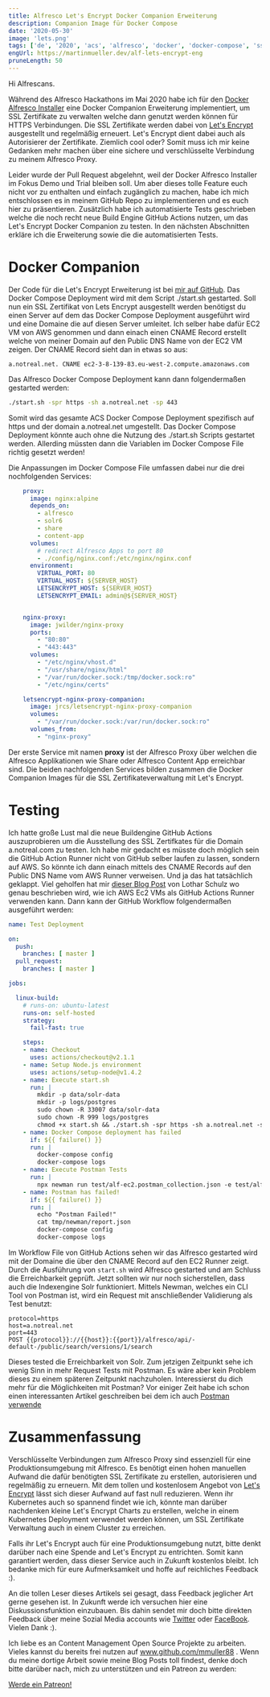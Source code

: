 ```yaml
---
title: Alfresco Let's Encrypt Docker Companion Erweiterung
description: Companion Image für Docker Compose
date: '2020-05-30'
image: 'lets.png'
tags: ['de', '2020', 'acs', 'alfresco', 'docker', 'docker-compose', 'ssl', 'github-actions']
engUrl: https://martinmueller.dev/alf-lets-encrypt-eng
pruneLength: 50
---
```


Hi Alfrescans.

Während des Alfresco Hackathons im Mai 2020 habe ich für den [Docker Alfresco Installer](https://github.com/Alfresco/alfresco-docker-installer) eine Docker Companion Erweiterung implementiert, um SSL Zertifikate zu verwalten welche dann genutzt werden können für HTTPS Verbindungen. Die SSL Zertifikate werden dabei von [Let's Encrypt](https://letsencrypt.org/de/) ausgestellt und regelmäßig erneuert. Let's Encrypt dient dabei auch als Autorisierer der Zertifikate. Ziemlich cool oder? Somit muss ich mir keine Gedanken mehr machen über eine sichere und verschlüsselte Verbindung zu meinem Alfresco Proxy.

Leider wurde der Pull Request abgelehnt, weil der Docker Alfresco Installer im Fokus Demo und Trial bleiben soll. Um aber dieses tolle Feature euch nicht vor zu enthalten und einfach zugänglich zu machen, habe ich mich entschlossen es in meinem GitHub Repo zu implementieren und es euch hier zu präsentieren. Zusätzlich habe ich automatisierte Tests geschrieben welche die noch recht neue Build Engine GitHub Actions nutzen, um das Let's Encrypt Docker Companion zu testen. In den nächsten Abschnitten erkläre ich die Erweiterung sowie die die automatisierten Tests.

# Docker Companion
Der Code für die Let's Encrypt Erweiterung ist bei [mir auf GitHub](https://github.com/mmuller88/alf-lets-encrypt). Das Docker Compose Deployment wird mit dem Script ./start.sh gestarted. Soll nun ein SSL Zertifikat von Lets Encrypt ausgestellt werden benötigst du einen Server auf dem das Docker Compose Deployment ausgeführt wird und eine Domaine die auf diesen Server umleitet. Ich selber habe dafür EC2 VM von AWS genommen und dann einach einen CNAME Record erstellt welche von meiner Domain auf den Public DNS Name von der EC2 VM zeigen. Der CNAME Record sieht dan in etwas so aus:

```
a.notreal.net. CNAME ec2-3-8-139-83.eu-west-2.compute.amazonaws.com
```

Das Alfresco Docker Compose Deployment kann dann folgendermaßen gestarted werden:

```BASH
./start.sh -spr https -sh a.notreal.net -sp 443
```

Somit wird das gesamte ACS Docker Compose Deployment spezifisch auf https und der domain a.notreal.net umgestellt. Das Docker Compose Deployment könnte auch ohne die Nutzung des ./start.sh Scripts gestartet werden. Allerding müssten dann die Variablen im Docker Compose File richtig gesetzt werden!

Die Anpassungen im Docker Compose File umfassen dabei nur die drei nochfolgenden Services:

```YAML
    proxy:
      image: nginx:alpine
      depends_on:
        - alfresco
        - solr6
        - share
        - content-app
      volumes:
        # redirect Alfresco Apps to port 80
        - ./config/nginx.conf:/etc/nginx/nginx.conf
      environment:
        VIRTUAL_PORT: 80
        VIRTUAL_HOST: ${SERVER_HOST}
        LETSENCRYPT_HOST: ${SERVER_HOST}
        LETSENCRYPT_EMAIL: admin@${SERVER_HOST}


    nginx-proxy:
      image: jwilder/nginx-proxy
      ports:
        - "80:80"
        - "443:443"
      volumes:
        - "/etc/nginx/vhost.d"
        - "/usr/share/nginx/html"
        - "/var/run/docker.sock:/tmp/docker.sock:ro"
        - "/etc/nginx/certs"

    letsencrypt-nginx-proxy-companion:
      image: jrcs/letsencrypt-nginx-proxy-companion
      volumes:
        - "/var/run/docker.sock:/var/run/docker.sock:ro"
      volumes_from:
        - "nginx-proxy"
```

Der erste Service mit namen **proxy** ist der Alfresco Proxy über welchen die Alfresco Applikationen wie Share oder Alfresco Content App erreichbar sind. Die beiden nachfolgenden Services bilden zusammen die Docker Companion Images für die SSL Zertifikateverwaltung mit Let's Encrypt.

# Testing
Ich hatte große Lust mal die neue Buildengine GitHub Actions auszuprobieren um die Ausstellung des SSL Zertifkates für die Domain a.notreal.com zu testen. Ich habe mir gedacht es müsste doch möglich sein die GitHub Action Runner nicht von GitHub selber laufen zu lassen, sondern auf AWS. So könnte ich dann einach mittels des CNAME Records auf den Public DNS Name vom AWS Runner verweisen. Und ja das hat tatsächlich geklappt. Viel geholfen hat mir [dieser Blog Post](https://www.lotharschulz.info/2019/12/09/github-action-self-hosted-runners-on-aws-incl-spot-instances/) von Lothar Schulz wo genau beschrieben wird, wie ich AWS Ec2 VMs als GitHub Actions Runner verwenden kann. Dann kann der GitHub Workflow folgendermaßen ausgeführt werden:

```YAML
name: Test Deployment

on:
  push:
    branches: [ master ]
  pull_request:
    branches: [ master ]

jobs:

  linux-build:
    # runs-on: ubuntu-latest
    runs-on: self-hosted
    strategy:
      fail-fast: true

    steps:
    - name: Checkout
      uses: actions/checkout@v2.1.1
    - name: Setup Node.js environment
      uses: actions/setup-node@v1.4.2
    - name: Execute start.sh
      run: |
        mkdir -p data/solr-data
        mkdir -p logs/postgres
        sudo chown -R 33007 data/solr-data
        sudo chown -R 999 logs/postgres
        chmod +x start.sh && ./start.sh -spr https -sh a.notreal.net -sp 443
    - name: Docker Compose deployment has failed
      if: ${{ failure() }}
      run: |
        docker-compose config
        docker-compose logs
    - name: Execute Postman Tests
      run: |
        npx newman run test/alf-ec2.postman_collection.json -e test/alf-ec2.postman_environment.json -r cli,json --reporter-json-export tmp/newman/report.json
    - name: Postman has failed!
      if: ${{ failure() }}
      run: |
        echo "Postman Failed!"
        cat tmp/newman/report.json
        docker-compose config
        docker-compose logs
```

Im Workflow File von GitHub Actions sehen wir das Alfresco gestarted wird mit der Domaine die über den CNAME Record auf den EC2 Runner zeigt. Durch die Ausführung von `start.sh` wird Alfresco gestarted und am Schluss die Erreichbarkeit geprüft. Jetzt sollten wir nur noch sicherstellen, dass auch die Indexengine Solr funktioniert. Mittels Newman, welches ein CLI Tool von Postman ist, wird ein Request mit anschließender Validierung als Test benutzt:

```
protocol=https
host=a.notreal.net
port=443
POST {{protocol}}://{{host}}:{{port}}/alfresco/api/-default-/public/search/versions/1/search
```

Dieses tested die Erreichbarkeit von Solr. Zum jetzigen Zeitpunkt sehe ich wenig Sinn in mehr Request Tests mit Postman. Es wäre aber kein Problem dieses zu einem späteren Zeitpunkt nachzuholen. Interessierst du dich mehr für die Möglichkeiten mit Postman? Vor einiger Zeit habe ich schon einen interessanten Artikel geschreiben bei dem ich auch [Postman verwende](https://martinmueller.dev/cdk-example)

# Zusammenfassung
Verschlüsselte Verbindungen zum Alfresco Proxy sind essenziell für eine Produktionsumgebung mit Alfresco. Es benötigt einen hohen manuellen Aufwand die dafür benötigten SSL Zertifikate zu erstellen, autorisieren und regelmäßig zu erneuern. Mit dem tollen und kostenlosem Angebot von [Let's Encrypt](https://letsencrypt.org/de/) lässt sich dieser Aufwand auf fast null reduzieren. Wenn ihr Kubernetes auch so spannend findet wie ich, könnte man darüber nachdenken kleine Let's Encrypt Charts zu erstellen, welche in einem Kubernetes Deployment verwendet werden können, um SSL Zertifikate Verwaltung auch in einem Cluster zu erreichen.

Falls ihr Let's Encrypt auch für eine Produktionsumgebung nutzt, bitte denkt darüber nach eine Spende and Let's Encrypt zu entrichten. Somit kann garantiert werden, dass dieser Service auch in Zukunft kostenlos bleibt. Ich bedanke mich für eure Aufmerksamkeit und hoffe auf reichliches Feedback :).

An die tollen Leser dieses Artikels sei gesagt, dass Feedback jeglicher Art gerne gesehen ist. In Zukunft werde ich versuchen hier eine Diskussionsfunktion einzubauen. Bis dahin sendet mir doch bitte direkten Feedback über meine Sozial Media accounts wie [Twitter](https://twitter.com/MartinMueller_) oder [FaceBook](https://www.facebook.com/martin.muller.10485). Vielen Dank :).

Ich liebe es an Content Management Open Source Projekte zu arbeiten. Vieles kannst du bereits frei nutzen auf www.github.com/mmuller88 . Wenn du meine dortige Arbeit sowie meine Blog Posts toll findest, denke doch bitte darüber nach, mich zu unterstützen und ein Patreon zu werden:

<a href="https://www.patreon.com/bePatron?u=29010217" data-patreon-widget-type="become-patron-button">Werde ein Patreon!</a><script async src="https://c6.patreon.com/becomePatronButton.bundle.js"></script>